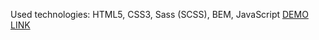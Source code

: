 Used technologies: HTML5, CSS3, Sass (SCSS), BEM, JavaScript
  [DEMO LINK](https://artemka2208.github.io/miami-landing/)
